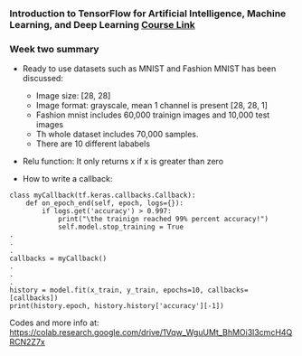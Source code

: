 ### Introduction to TensorFlow for Artificial Intelligence, Machine Learning, and Deep Learning   [Course Link](https://www.coursera.org/learn/introduction-tensorflow)

### Week two summary

- Ready to use datasets such as MNIST and Fashion MNIST has been discussed:
  - Image size: [28, 28] 
  - Image format: grayscale, mean 1 channel is present [28, 28, 1]
  - Fashion mnist includes 60,000 trainign images and 10,000 test images
  - Th whole dataset includes 70,000 samples.
  - There are 10 different lababels
  
- Relu function: It only returns x if x is greater than zero

- How to write a callback:

```
class myCallback(tf.keras.callbacks.Callback):
    def on_epoch_end(self, epoch, logs={}):
        if logs.get('accuracy') > 0.997:
            print("\the trainign reached 99% percent accuracy!")
            self.model.stop_training = True
.
.
.
callbacks = myCallback()
.
.
.
history = model.fit(x_train, y_train, epochs=10, callbacks=[callbacks])
print(history.epoch, history.history['accuracy'][-1])
```

Codes and more info at: https://colab.research.google.com/drive/1Vqw_WguUMt_BhMOi3l3cmcH4QRCN2Z7x
